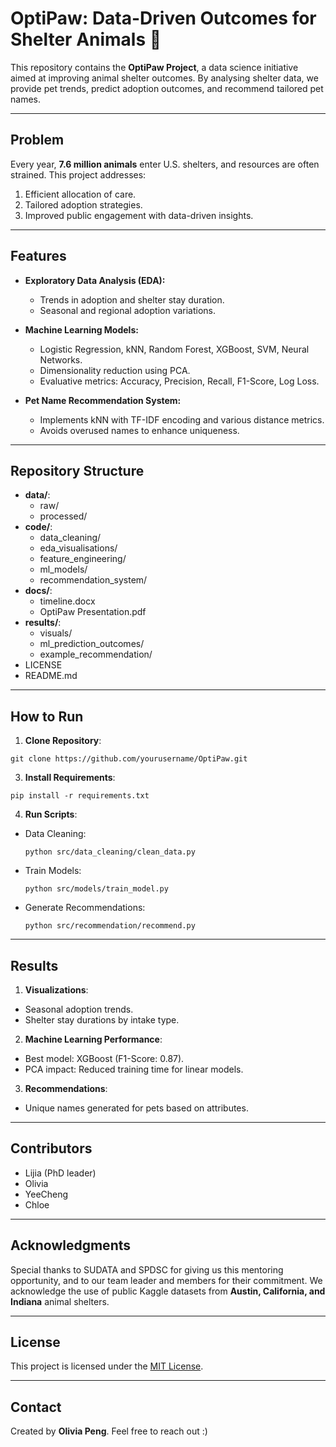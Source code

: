 # OptiPaw: Data-Driven Outcomes for Shelter Animals 🐾

This repository contains the **OptiPaw Project**, a data science initiative aimed at improving animal shelter outcomes. By analysing shelter data, we provide pet trends, predict adoption outcomes, and recommend tailored pet names.

---

## Problem
Every year, **7.6 million animals** enter U.S. shelters, and resources are often strained. This project addresses:
1. Efficient allocation of care.
2. Tailored adoption strategies.
3. Improved public engagement with data-driven insights.

---

## Features
- **Exploratory Data Analysis (EDA):**
  - Trends in adoption and shelter stay duration.
  - Seasonal and regional adoption variations.

- **Machine Learning Models:**
  - Logistic Regression, kNN, Random Forest, XGBoost, SVM, Neural Networks.
  - Dimensionality reduction using PCA.
  - Evaluative metrics: Accuracy, Precision, Recall, F1-Score, Log Loss.

- **Pet Name Recommendation System:**
  - Implements kNN with TF-IDF encoding and various distance metrics.
  - Avoids overused names to enhance uniqueness.

---

## Repository Structure
- **data/**:
  - raw/
  - processed/
- **code/**:
  - data_cleaning/
  - eda_visualisations/
  - feature_engineering/
  - ml_models/
  - recommendation_system/
- **docs/**:
  - timeline.docx
  - OptiPaw Presentation.pdf
- **results/**:
  - visuals/
  - ml_prediction_outcomes/
  - example_recommendation/
- LICENSE
- README.md

---

## How to Run

1. **Clone Repository**:
  ```
  git clone https://github.com/yourusername/OptiPaw.git
  ```

3. **Install Requirements**:
  ```
  pip install -r requirements.txt
  ```
4. **Run Scripts**:
- Data Cleaning:
  ```
  python src/data_cleaning/clean_data.py
  ```
- Train Models:
  ```
  python src/models/train_model.py
  ```
- Generate Recommendations:
  ```
  python src/recommendation/recommend.py
  ```

---

## Results
1. **Visualizations**:
- Seasonal adoption trends.
- Shelter stay durations by intake type.
2. **Machine Learning Performance**:
- Best model: XGBoost (F1-Score: 0.87).
- PCA impact: Reduced training time for linear models.
3. **Recommendations**:
- Unique names generated for pets based on attributes.

---

## Contributors
- Lijia (PhD leader)
- Olivia
- YeeCheng
- Chloe

---

## Acknowledgments
Special thanks to SUDATA and SPDSC for giving us this mentoring opportunity, and to our team leader and members for their commitment. We acknowledge the use of public Kaggle datasets from **Austin, California, and Indiana** animal shelters.

---

## License
This project is licensed under the [MIT License](LICENSE).

---

## Contact
Created by **Olivia Peng**. Feel free to reach out :)
